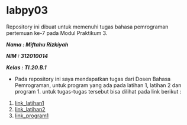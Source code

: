 # labpy03
Repository ini dibuat untuk memenuhi tugas bahasa pemrograman pertemuan ke-7 pada Modul Praktikum 3.

***Nama : Miftahu Rizkiyah***
 
***NIM : 312010014***

***Kelas : TI.20.B.1***

* Pada repository ini saya mendapatkan tugas dari Dosen Bahasa Pemrograman, untuk program yang ada pada latihan 1, latihan 2 dan program 1.
untuk tugas-tugas tersebut bisa dilihat pada link berikut : <br>
1. [link_latihan1](latihan1.py)
2. [link_latihan2](latihan2.py)
3. [link_program1](program1.py)




